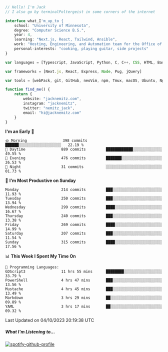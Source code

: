 ```typescript
// Hello! I'm Jack
// I also go by terminalPoltergeist in some corners of the internet

interface what_I'm_up_to {
    school: "University of Minnesota",
    degree: "Computer Science B.S.",
    year: 4,
    learning: "Next.js, React, Tailwind, Ansible",
    work: "Hosting, Engineering, and Automation team for the Office of Information Technology at UMN",
    personal-interests: "cooking, playing guitar, side projects"
}

var languages = [Typescript, JavaScript, Python, C, C++, CSS, HTML, Bash, VimScript]

var frameworks = [Next.js, React, Express, Node, Pug, jQuery]

var tools = [webPack, git, GitHub, neoVim, npm, Tmux, macOS, Ubuntu, Nginx, Ansible, Cloudflare, DigitalOcean]

function find_me() {
    return {
        website: "jacknemitz.com",
        instagram: "jacknemitz",
        twitter: "nemitz_jack",
        email: "hi@jacknemitz.com"
    }
}
```

<!--START_SECTION:waka-->
**I'm an Early 🐤** 

```text
🌞 Morning                398 commits         ██████░░░░░░░░░░░░░░░░░░░   22.19 % 
🌆 Daytime                889 commits         ████████████░░░░░░░░░░░░░   49.55 % 
🌃 Evening                476 commits         ███████░░░░░░░░░░░░░░░░░░   26.53 % 
🌙 Night                  31 commits          ░░░░░░░░░░░░░░░░░░░░░░░░░   01.73 % 
```
📅 **I'm Most Productive on Sunday** 

```text
Monday                   214 commits         ███░░░░░░░░░░░░░░░░░░░░░░   11.93 % 
Tuesday                  250 commits         ███░░░░░░░░░░░░░░░░░░░░░░   13.94 % 
Wednesday                299 commits         ████░░░░░░░░░░░░░░░░░░░░░   16.67 % 
Thursday                 240 commits         ███░░░░░░░░░░░░░░░░░░░░░░   13.38 % 
Friday                   269 commits         ████░░░░░░░░░░░░░░░░░░░░░   14.99 % 
Saturday                 207 commits         ███░░░░░░░░░░░░░░░░░░░░░░   11.54 % 
Sunday                   315 commits         ████░░░░░░░░░░░░░░░░░░░░░   17.56 % 
```


📊 **This Week I Spent My Time On** 

```text
💬 Programming Languages: 
GDScript3                11 hrs 55 mins      ████████░░░░░░░░░░░░░░░░░   33.79 % 
PowerShell               4 hrs 47 mins       ███░░░░░░░░░░░░░░░░░░░░░░   13.56 % 
Mustache                 4 hrs 45 mins       ███░░░░░░░░░░░░░░░░░░░░░░   13.49 % 
Markdown                 3 hrs 29 mins       ██░░░░░░░░░░░░░░░░░░░░░░░   09.89 % 
YAML                     3 hrs 17 mins       ██░░░░░░░░░░░░░░░░░░░░░░░   09.32 % 
```


 Last Updated on 04/10/2023 20:19:38 UTC
<!--END_SECTION:waka-->

##### What I'm Listening to...

[![spotify-github-profile](https://spotify-github-profile.vercel.app/api/view?uid=jack.nemitz&cover_image=true&show_offline=true&bar_color=53b14f&bar_color_cover=false&background_color=121212FF)](https://spotify-github-profile.vercel.app/api/view?uid=jack.nemitz&redirect=true)

